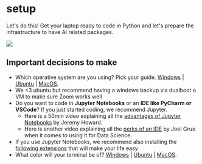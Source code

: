 # setup
Let's do this! Get your laptop ready to code in Python and let's prepare the infrastructure to have AI related packages.

![](images/tidy.gif)

## Important decisions to make
- Which operative system are you using? Pick your guide. [Windows](https://github.com/Strive-School/ai_setup/blob/master/operating_system/WINDOWS.md) | [Ubuntu](https://github.com/Strive-School/ai_setup/blob/master/operating_system/ubuntu.md) | [MacOS](https://github.com/Strive-School/ai_setup/blob/master/operating_system/MacOS.md).
- We <3 ubuntu but recommend having a windows backup via dualboot o VM to make sure Zoom works well
- Do you want to code in **Jupyter Notebooks** or an **IDE like PyCharm or VSCode**? If you just started coding, we recommend Jupyter.
  - Here is a 50min video explaining all the [advantages of Jupyter Notebooks](https://www.youtube.com/watch?v=9Q6sLbz37gk) by Jeremy Howard.
  - Here is another video explaining all the [perks of an IDE](https://www.youtube.com/watch?v=7jiPeIFXb6U) by Joel Grus when it comes to using it for Data Science.
- If you use Jupyter Notebooks, we recommend also installing the [following extensions](https://github.com/Strive-School/ai_setup/blob/master/Jupyter_Packages.md) that will make your life easy
- What color will your terminal be of? [Windows](https://www.youtube.com/watch?v=sckbApgo4Fk) | [Ubuntu](https://www.youtube.com/watch?v=li92nChHpCs) | [MacOS](https://www.youtube.com/watch?v=mr0iKqF6WGA).
